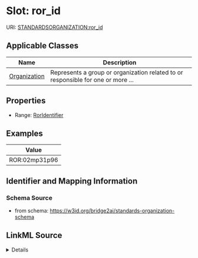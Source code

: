 # Slot: ror_id

URI: [STANDARDSORGANIZATION:ror_id](https://w3id.org/bridge2ai/standards-organization-schema/ror_id)



<!-- no inheritance hierarchy -->




## Applicable Classes

| Name | Description |
| --- | --- |
[Organization](Organization.md) | Represents a group or organization related to or responsible for one or more ...






## Properties

* Range: [RorIdentifier](RorIdentifier.md)








## Examples

| Value |
| --- |
| ROR:02mp31p96 |

## Identifier and Mapping Information







### Schema Source


* from schema: https://w3id.org/bridge2ai/standards-organization-schema




## LinkML Source

<details>
```yaml
name: ror_id
examples:
- value: ROR:02mp31p96
from_schema: https://w3id.org/bridge2ai/standards-organization-schema
rank: 1000
values_from:
- ROR
alias: ror_id
domain_of:
- Organization
range: ror_identifier

```
</details>